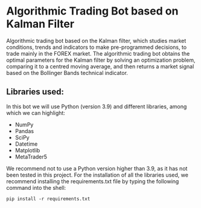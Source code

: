 # Algorithmic Trading Bot based on Kalman Filter
Algorithmic trading bot based on the Kalman filter, which studies market conditions, trends and indicators to make pre-programmed decisions, to trade mainly in the FOREX market. The algorithmic trading bot obtains the optimal parameters for the Kalman filter by solving an optimization problem, comparing it to a centred moving average, and then returns a market signal based on the Bollinger Bands technical indicator.

## Libraries used:

In this bot we will use Python (version 3.9) and different libraries, among which we can highlight:

- NumPy
- Pandas
- SciPy
- Datetime
- Matplotlib
- MetaTrader5

We recommend not to use a Python version higher than 3.9, as it has not been tested in this project. For the installation of all the libraries used, we recommend installing the requirements.txt file by typing the following command into the shell:

```
pip install -r requirements.txt
```
